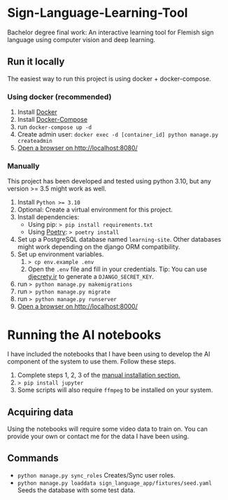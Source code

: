 # Sign-Language-Learning-Tool
Bachelor degree final work: An interactive learning tool for Flemish sign language using computer vision and deep learning.


## Run it locally
The easiest way to run this project is using docker + docker-compose.
### Using docker (recommended)
1. Install [Docker](https://docs.docker.com/get-docker/)
2. Install [Docker-Compose](https://docs.docker.com/compose/install/)
3. run `docker-compose up -d`
4. Create admin user: `docker exec -d [container_id] python manage.py createadmin`
4. [Open a browser on http://localhost:8080/](http://localhost:8080/)

### Manually
This project has been developed and tested using python 3.10, but any version >= 3.5 might work as well.

1. Install `Python >= 3.10`
2. Optional: Create a virtual environment for this project.
3. Install dependencies:
   - Using pip: `> pip install requirements.txt`
   - Using [Poetry](https://python-poetry.org/): `> poetry install`
4. Set up a PostgreSQL database named `learning-site`. Other databases might work depending on the django ORM compatibility.
5. Set up environment variables.
   1. `> cp env.example .env`
   2. Open the `.env` file and fill in your credentials. Tip: You can use [djecrety.ir](https://djecrety.ir/) to generate a `DJANGO_SECRET_KEY`.
6. run `> python manage.py makemigrations`
7. run `> python manage.py migrate`
8. run `> python manage.py runserver`
9. [Open a browser on http://localhost:8000/](http://localhost:8000/)

# Running the AI notebooks
I have included the notebooks that I have been using to develop the AI component of the system to use them.
Follow these steps. 
1. Complete steps 1, 2, 3 of the [manual installation section.](#Manually)
2. `> pip install jupyter`
3. Some scripts will also require `ffmpeg` to be installed on your system.

## Acquiring data
Using the notebooks will require some video data to train on. You can provide your own or contact me for the data I have been using. 

## Commands
- `python manage.py sync_roles` Creates/Sync user roles.
- `python manage.py loaddata sign_language_app/fixtures/seed.yaml` Seeds the database with some test data.
